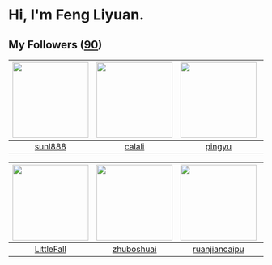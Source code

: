 # Hi, I'm Feng Liyuan.

## My Followers ([90](https://github.com/SunRunAway?tab=followers))

| <img src="https://avatars.githubusercontent.com/u/9254545?v=4" width="150" height="150" /> | <img src="https://avatars.githubusercontent.com/u/15995588?v=4" width="150" height="150" /> | <img src="https://avatars.githubusercontent.com/u/1907938?v=4" width="150" height="150" /> | <img src="https://avatars.githubusercontent.com/u/29295553?v=4" width="150" height="150" /> |
| :----------------------------------------------------------------------------------------: | :-----------------------------------------------------------------------------------------: | :----------------------------------------------------------------------------------------: | :-----------------------------------------------------------------------------------------: |
|                            [sunl888](https://github.com/sunl888)                           |                             [calali](https://github.com/calali)                             |                             [pingyu](https://github.com/pingyu)                            |                       [gingerkidney](https://github.com/gingerkidney)                       |

| <img src="https://avatars.githubusercontent.com/u/30543181?v=4" width="150" height="150" /> | <img src="https://avatars.githubusercontent.com/u/10694566?v=4" width="150" height="150" /> | <img src="https://avatars.githubusercontent.com/u/31336171?v=4" width="150" height="150" /> | <img src="https://avatars.githubusercontent.com/u/2445114?v=4" width="150" height="150" /> |
| :-----------------------------------------------------------------------------------------: | :-----------------------------------------------------------------------------------------: | :-----------------------------------------------------------------------------------------: | :----------------------------------------------------------------------------------------: |
|                         [LittleFall](https://github.com/LittleFall)                         |                         [zhuboshuai](https://github.com/zhuboshuai)                         |                      [ruanjiancaipu](https://github.com/ruanjiancaipu)                      |                          [CaseyYang](https://github.com/CaseyYang)                         |